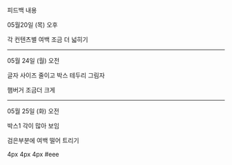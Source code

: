 피드백 내용



05월20일 (목) 오후

각 컨텐츠별 여백 조금 더 넓히기



---

05월 24일 (월) 오전

글자 사이즈 줄이고  박스 테두리 그림자

햄버거 조금더 크게

---

05월 25일 (화) 오전

박스1 각이 많아 보임

검은부분에 여백 떨어 트리기

4px 4px 4px #eee









